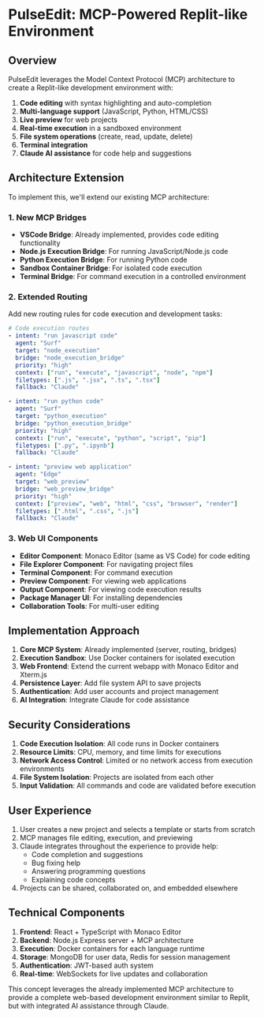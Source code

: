 # PulseEdit: MCP-Powered Replit-like Environment

## Overview

PulseEdit leverages the Model Context Protocol (MCP) architecture to create a Replit-like development environment with:

1. **Code editing** with syntax highlighting and auto-completion
2. **Multi-language support** (JavaScript, Python, HTML/CSS)
3. **Live preview** for web projects
4. **Real-time execution** in a sandboxed environment
5. **File system operations** (create, read, update, delete)
6. **Terminal integration**
7. **Claude AI assistance** for code help and suggestions

## Architecture Extension

To implement this, we'll extend our existing MCP architecture:

### 1. New MCP Bridges

- **VSCode Bridge**: Already implemented, provides code editing functionality
- **Node.js Execution Bridge**: For running JavaScript/Node.js code
- **Python Execution Bridge**: For running Python code
- **Sandbox Container Bridge**: For isolated code execution
- **Terminal Bridge**: For command execution in a controlled environment

### 2. Extended Routing

Add new routing rules for code execution and development tasks:

```yaml
# Code execution routes
- intent: "run javascript code"
  agent: "Surf"
  target: "node_execution"
  bridge: "node_execution_bridge"
  priority: "high"
  context: ["run", "execute", "javascript", "node", "npm"]
  filetypes: [".js", ".jsx", ".ts", ".tsx"]
  fallback: "Claude"

- intent: "run python code"
  agent: "Surf"
  target: "python_execution"
  bridge: "python_execution_bridge"
  priority: "high"
  context: ["run", "execute", "python", "script", "pip"]
  filetypes: [".py", ".ipynb"]
  fallback: "Claude"

- intent: "preview web application"
  agent: "Edge"
  target: "web_preview"
  bridge: "web_preview_bridge"
  priority: "high"
  context: ["preview", "web", "html", "css", "browser", "render"]
  filetypes: [".html", ".css", ".js"]
  fallback: "Claude"
```

### 3. Web UI Components

- **Editor Component**: Monaco Editor (same as VS Code) for code editing
- **File Explorer Component**: For navigating project files
- **Terminal Component**: For command execution
- **Preview Component**: For viewing web applications
- **Output Component**: For viewing code execution results
- **Package Manager UI**: For installing dependencies
- **Collaboration Tools**: For multi-user editing

## Implementation Approach

1. **Core MCP System**: Already implemented (server, routing, bridges)
2. **Execution Sandbox**: Use Docker containers for isolated execution
3. **Web Frontend**: Extend the current webapp with Monaco Editor and Xterm.js
4. **Persistence Layer**: Add file system API to save projects
5. **Authentication**: Add user accounts and project management
6. **AI Integration**: Integrate Claude for code assistance

## Security Considerations

1. **Code Execution Isolation**: All code runs in Docker containers
2. **Resource Limits**: CPU, memory, and time limits for executions
3. **Network Access Control**: Limited or no network access from execution environments
4. **File System Isolation**: Projects are isolated from each other
5. **Input Validation**: All commands and code are validated before execution

## User Experience

1. User creates a new project and selects a template or starts from scratch
2. MCP manages file editing, execution, and previewing
3. Claude integrates throughout the experience to provide help:
   - Code completion and suggestions
   - Bug fixing help
   - Answering programming questions
   - Explaining code concepts
4. Projects can be shared, collaborated on, and embedded elsewhere

## Technical Components

1. **Frontend**: React + TypeScript with Monaco Editor
2. **Backend**: Node.js Express server + MCP architecture
3. **Execution**: Docker containers for each language runtime
4. **Storage**: MongoDB for user data, Redis for session management
5. **Authentication**: JWT-based auth system
6. **Real-time**: WebSockets for live updates and collaboration

This concept leverages the already implemented MCP architecture to provide a complete web-based development environment similar to Replit, but with integrated AI assistance through Claude.